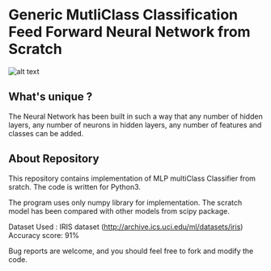 # Generic MutliClass Classification Feed Forward Neural Network from Scratch
![alt text](https://scikit-learn.org/stable/_images/multilayerperceptron_network.png)
## What's unique ?
The Neural Network has been built in such a way that any number of hidden layers, any number of neurons in hidden layers, any number of features and classes can be added.

## About Repository
This repository contains implementation of MLP multiClass Classifier from sratch.
The code is written for Python3.   
      
The program uses only numpy library for implementation. The scratch model has been compared with other models from scipy package.   
   
Dataset Used : IRIS dataset (http://archive.ics.uci.edu/ml/datasets/iris)   
Accuracy score: 91%   
   
Bug reports are welcome, and you should feel free to fork and modify the code.
